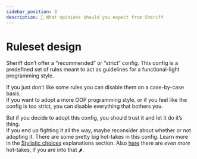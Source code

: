 ```yaml
---
sidebar_position: 3
description: 📐 What opinions should you expect from Sheriff
---
```


# Ruleset design

Sheriff don’t offer a “recommended” or “strict” config. This config is a predefined set of rules meant to act as guidelines for a functional-light programming style.

If you just don’t like some rules you can disable them on a case-by-case basis.<br />
If you want to adopt a more OOP programming style, or if you feel like the config is too strict, you can disable everything that bothers you.

But if you decide to adopt this config, you should trust it and let it do it’s thing. <br />
If you end up fighting it all the way, maybe reconsider about whether or not adopting it.
There are some pretty big hot-takes in this config. Learn more in the [Stylistic choices](./stylistic-choices.md) explanations section. Also [here](../faq.md) there are _even more_ hot-takes, if you are into that 🌶️.
